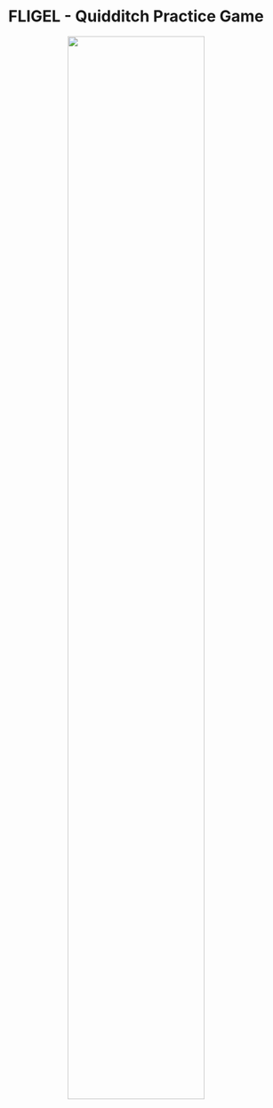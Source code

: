 <h1 align="center">FLIGEL - Quidditch Practice Game</h1>

<p align="center">
<img src="https://user-images.githubusercontent.com/53074235/121678683-1a1ec100-cad5-11eb-9f25-5d81c719acde.png" width="70%" height="70%">
</p>
